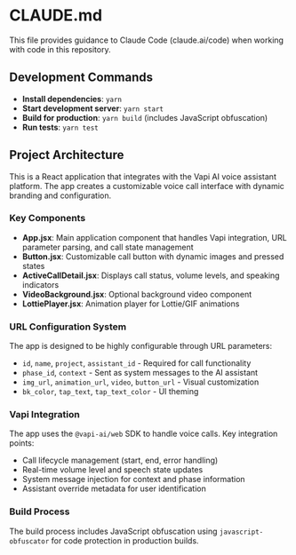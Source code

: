 # CLAUDE.md

This file provides guidance to Claude Code (claude.ai/code) when working with code in this repository.

## Development Commands

- **Install dependencies**: `yarn`
- **Start development server**: `yarn start`
- **Build for production**: `yarn build` (includes JavaScript obfuscation)
- **Run tests**: `yarn test`

## Project Architecture

This is a React application that integrates with the Vapi AI voice assistant platform. The app creates a customizable voice call interface with dynamic branding and configuration.

### Key Components

- **App.jsx**: Main application component that handles Vapi integration, URL parameter parsing, and call state management
- **Button.jsx**: Customizable call button with dynamic images and pressed states
- **ActiveCallDetail.jsx**: Displays call status, volume levels, and speaking indicators
- **VideoBackground.jsx**: Optional background video component
- **LottiePlayer.jsx**: Animation player for Lottie/GIF animations

### URL Configuration System

The app is designed to be highly configurable through URL parameters:
- `id`, `name`, `project`, `assistant_id` - Required for call functionality
- `phase_id`, `context` - Sent as system messages to the AI assistant
- `img_url`, `animation_url`, `video`, `button_url` - Visual customization
- `bk_color`, `tap_text`, `tap_text_color` - UI theming

### Vapi Integration

The app uses the `@vapi-ai/web` SDK to handle voice calls. Key integration points:
- Call lifecycle management (start, end, error handling)
- Real-time volume level and speech state updates
- System message injection for context and phase information
- Assistant override metadata for user identification

### Build Process

The build process includes JavaScript obfuscation using `javascript-obfuscator` for code protection in production builds.